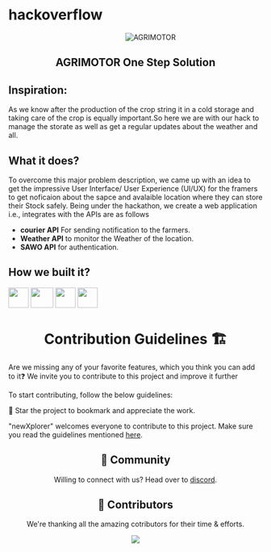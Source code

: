 # hackoverflow
<p align="center">
    <img style="margin: 0 0 0 60px" src=" " alt="AGRIMOTOR"/>
</p>
<div align="center">
<h2>AGRIMOTOR One Step Solution <h2>
</div>

## Inspiration:
As we know after the production of the crop string it in a cold storage and taking care of the crop is equally important.So here we are with our hack to manage the 
storate as well as get a regular updates about the weather and all.


## What it does?
To overcome this major problem description, we came up with an idea to get the impressive User Interface/ User Experience (UI/UX) for the framers to get noficaion about the sapce and avalaible location where they can store their Stock safely.
Being under the hackathon, we create a web application i.e., integrates with the APIs are as follows

- **courier API** For sending notification to the farmers.
- **Weather API** to monitor the Weather of the location.
- **SAWO API** for authentication.

## How we built it?
<code><a href="#"><img height="40" width="40" src="https://raw.githubusercontent.com/devstrons/newsXplorer/master/static/assets/img/html.png"></a></code>
<code><a href="#"><img height="40" width="45" src="https://cdn.iconscout.com/icon/free/png-256/figma-682083.png"></a></code>
<code><a href="#"><img height="40" width="40" src="https://cdn.iconscout.com/icon/free/png-256/css-131-722685.png"></a></code>
<code><a href="#"><img height="40" width="40" src="https://user-images.githubusercontent.com/71369943/125153949-d8854280-e174-11eb-99bd-af46a5767a54.png"></a></code>

<h1 align="center" style="font-weight:bold">Contribution Guidelines 🏗</h1>
Are we missing any of your favorite features, which you think you can add to it❓ We invite you to contribute to this project and improve it further

To start contributing, follow the below guidelines: 

🌟 Star the project to bookmark and appreciate the work.

"newXplorer" welcomes everyone to contribute to this project. Make sure you read the guidelines mentioned [here](https://github.com/devstrons/newXplorer/blob/main/CONTRIBUTING.md).

<h2 align="center" style="font-weight:bold">🤝 Community</h2>
<p align="center">
Willing to connect with us? 
Head over to <a href="https://discord.gg/MVujzTBqed" >discord</a>.
</p>

<h2 align="center" style="font-weight:bold">🌈 Contributors</h2>
<p align="center">
We're thanking all the amazing cotributors for their time & efforts.
</p>
<p align="center">
<a href="https://github.com/devstrons/guptasajal411/hackoverflow/graphs/contributors">
  <img src="https://contrib.rocks/image?repo=devstrons/newsXplorer" />
</a>
</p>

